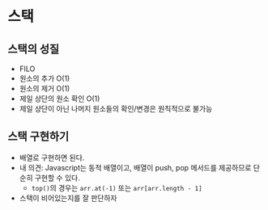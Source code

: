 # 스택

## 스택의 성질

-   FILO
-   원소의 추가 O(1)
-   원소의 제거 O(1)
-   제일 상단의 원소 확인 O(1)
-   제일 상단이 아닌 나머지 원소들의 확인/변경은 원칙적으로 불가능

## 스택 구현하기

-   배열로 구현하면 된다.
-   내 의견: Javascript는 동적 배열이고, 배열이 push, pop 메서드를 제공하므로 단순히 구현할 수 있다.
    -   `top()`의 경우는 `arr.at(-1)` 또는 `arr[arr.length - 1]`
-   스택이 비어있는지를 잘 판단하자
